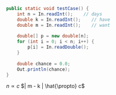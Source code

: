 
```java
public static void testCase() {
	int n = In.readInt();    // days
	double k = In.readInt();    // have
	double m = In.readInt();    // want
	
	double[] p = new double[n];
	for (int i = 0; i < n; i++) {
		p[i] = In.readDouble();
	}
	
	double chance = 0.0;
	Out.println(chance);
}
```


$n \propto c$
$| m - k | \hat{\propto} c$ 

